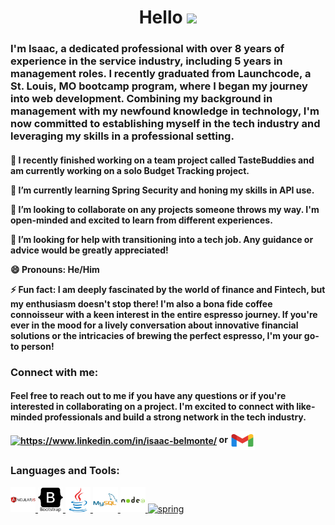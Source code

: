 <h1 align="center">Hello <img src="https://media.giphy.com/media/hvRJCLFzcasrR4ia7z/giphy.gif" width="30"></h1>

<h3>I'm Isaac, a dedicated professional with over 8 years of experience in the service industry, including 5 years in management roles. I recently graduated from Launchcode, a St. Louis, MO bootcamp program, where I began my journey into web development. Combining my background in management with my newfound knowledge in technology, I'm now committed to establishing myself in the tech industry and leveraging my skills in a professional setting.</h3>


<h4><p align="left">🔭 I recently finished working on a team project called TasteBuddies and am currently working on a solo Budget Tracking project.
    
<p align="left">🌱 I’m currently learning Spring Security and honing my skills in API use.
    
<p align="left">👯 I’m looking to collaborate on any projects someone throws my way. I'm open-minded and excited to learn from different experiences.
    
<p align="left">🤔 I’m looking for help with transitioning into a tech job. Any guidance or advice would be greatly appreciated!

<p align="left">😄 Pronouns: He/Him
    
<p align="left">⚡ Fun fact: I am deeply fascinated by the world of finance and Fintech, but my enthusiasm doesn't stop there! I'm also a bona fide coffee connoisseur with a keen interest in the entire espresso journey. If you're ever in the mood for a lively conversation about innovative financial solutions or the intricacies of brewing the perfect espresso, I'm your go-to person!</p></h4>

<h3 align="left">Connect with me:</h3>
<h4>Feel free to reach out to me if you have any questions or if you're interested in collaborating on a project. I'm excited to connect with like-minded professionals and build a strong network in the tech industry.

<p align="left">
<a href="https://linkedin.com/in/https://www.linkedin.com/in/isaac-belmonte/" target="blank"><img align="center" src="https://raw.githubusercontent.com/rahuldkjain/github-profile-readme-generator/master/src/images/icons/Social/linked-in-alt.svg" alt="https://www.linkedin.com/in/isaac-belmonte/" height="30" width="40" /></a> or <a href="mailto:belmontei9595@gmail.com" target="blank"><img align="center" src="https://raw.githubusercontent.com/rahuldkjain/github-profile-readme-generator/master/src/images/icons/Social/gmail.svg" alt="belmontei9595@gmail.com" height="30" width="40" /></a></h4>


<h3 align="left">Languages and Tools:</h3>
<p align="left"> <a href="https://angular.io" target="_blank" rel="noreferrer"> <img src="https://raw.githubusercontent.com/devicons/devicon/master/icons/angularjs/angularjs-original-wordmark.svg" alt="angularjs" width="40" height="40"/> </a> <a href="https://getbootstrap.com" target="_blank" rel="noreferrer"> <img src="https://raw.githubusercontent.com/devicons/devicon/master/icons/bootstrap/bootstrap-plain-wordmark.svg" alt="bootstrap" width="40" height="40"/> </a> <a href="https://www.java.com" target="_blank" rel="noreferrer"> <img src="https://raw.githubusercontent.com/devicons/devicon/master/icons/java/java-original.svg" alt="java" width="40" height="40"/> </a> <a href="https://www.mysql.com/" target="_blank" rel="noreferrer"> <img src="https://raw.githubusercontent.com/devicons/devicon/master/icons/mysql/mysql-original-wordmark.svg" alt="mysql" width="40" height="40"/> </a> <a href="https://nodejs.org" target="_blank" rel="noreferrer"> <img src="https://raw.githubusercontent.com/devicons/devicon/master/icons/nodejs/nodejs-original-wordmark.svg" alt="nodejs" width="40" height="40"/> </a> <a href="https://spring.io/" target="_blank" rel="noreferrer"> <img src="https://www.vectorlogo.zone/logos/springio/springio-icon.svg" alt="spring" width="40" height="40"/> </a> </p>
